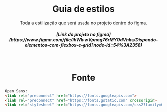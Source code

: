 <h1 align="center">Guia de estilos</h1>

<p align="center">Toda a estilização que será usada no projeto dentro do figma.</p>

<h5 align="center">[Link do projeto no figma]<br>(https://www.figma.com/file/ibWktwVpnog76rMYOdVhks/Dispondo-elementos-com-flexbox-e-grid?node-id=54%3A2358)</h5>
<br>


<h1 align="center">Fonte</h1>

```html
Open Sans:
<link rel="preconnect" href="https://fonts.googleapis.com">
<link rel="preconnect" href="https://fonts.gstatic.com" crossorigin>
<link rel="stylesheet" href="https://fonts.googleapis.com/css2?family=Open+Sans:wght@400;600;700&display=swap">
```

